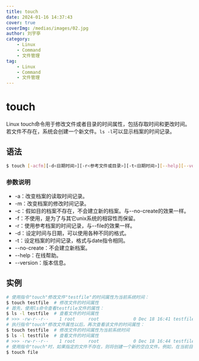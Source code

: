 ```yaml
---
title: touch
date: 2024-01-16 14:37:43
cover: true
coverImg: /medias/images/02.jpg
author: 刘宇亭
category:
    - Linux
    - Command
    - 文件管理
tag:
    - Linux
    - Command
    - 文件管理
---
```

# touch

Linux touch命令用于修改文件或者目录的时间属性，包括存取时间和更改时间。若文件不存在，系统会创建一个新文件。`ls -l`可以显示档案的时间记录。

## 语法

```bash
$ touch [-acfm][-d<日期时间>][-r<参考文件或目录>][-t<日期时间>][--help][--version][文件或目录。。。]
```

### 参数说明

- -a：改变档案的读取时间记录。
- -m：改变档案的修改时间记录。
- -c：假如目的档案不存在，不会建立新的档案。与--no-create的效果一样。
- -f：不使用，是为了与其它unix系统的相容性而保留。
- -r：使用参考档案的时间记录，与--file的效果一样。
- -d：设定时间与日期，可以使用各种不同的格式。
- -t：设定档案的时间记录，格式与date指令相同。
- --no-create：不会建立新档案。
- --help：在线帮助。
- --version：版本信息。

## 实例

```bash
# 使用指令"touch"修改文件"testfile"的时间属性为当前系统时间：
$ touch testfile  # 修改文件的时间属性
# 首先，使用ls命令查看testfile文件的属性：
$ ls -l testfile  # 查看文件的时间属性
# >>> -rw-r--r--    1 root     root             0 Dec 18 16:41 testfile
# 执行指令"touch"修改文件属性以后，再次查看该文件的时间属性：
$ touch testfile  # 修改文件的时间属性为当前系统时间
$ ls -l testfile  # 查看文件的时间属性
# >>> -rw-r--r--    1 root     root             0 Dec 18 16:44 testfile
# 使用指令"touch"时，如果指定的文件不存在，则将创建一个新的空白文件。例如，在当前目录下，使用该指令创建一个空白文件"file"：
$ touch file
```

